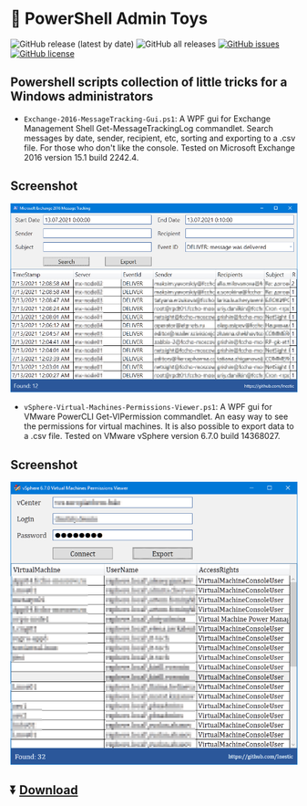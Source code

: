 # :muscle: PowerShell Admin Toys
![GitHub release (latest by date)](https://img.shields.io/github/v/release/Inestic/PowerShell-Admin-Toys?style=for-the-badge)
![GitHub all releases](https://img.shields.io/github/downloads/Inestic/PowerShell-Admin-Toys/total?style=for-the-badge)
[![GitHub issues](https://img.shields.io/github/issues/Inestic/PowerShell-Admin-Toys?style=for-the-badge)](https://github.com/Inestic/PowerShell-Admin-Toys/issues)
[![GitHub license](https://img.shields.io/github/license/Inestic/PowerShell-Admin-Toys?style=for-the-badge)](https://github.com/Inestic/PowerShell-Admin-Toys/blob/main/LICENSE)

## Powershell scripts collection of little tricks for a Windows administrators

* `Exchange-2016-MessageTracking-Gui.ps1`: A WPF gui for Exchange Management Shell Get-MessageTrackingLog commandlet. Search messages by date, sender, recipient, etc, sorting and exporting to a .csv file. For those who don't like the console. Tested on Microsoft Exchange 2016 version 15.1 build 2242.4.

## Screenshot

![Image](https://raw.githubusercontent.com/Inestic/scrn/main/screenshots/exchange-2016-message-tracking-gui-1.png)

* `vSphere-Virtual-Machines-Permissions-Viewer.ps1`: A WPF gui for VMware PowerCLI Get-VIPermission commandlet. An easy way to see the permissions for virtual machines. It is also possible to export data to a .csv file. Tested on VMware vSphere version 6.7.0 build 14368027.

## Screenshot

![Image](https://raw.githubusercontent.com/Inestic/scrn/main/screenshots/vsphere-virtual-machines-permissions-viewer-1.png)

## :arrow_double_down: [Download](https://github.com/Inestic/PowerShell-Admin-Toys/releases/latest)
